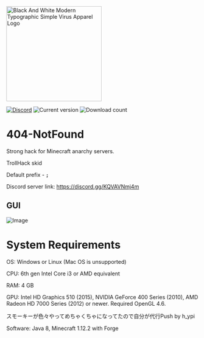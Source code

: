 <img width="250" alt="Black And White Modern Typographic Simple Virus Apparel Logo" src="https://github.com/user-attachments/assets/a64c4cbf-0a1a-47c0-a0d6-908dd91ea3db">

[![Discord](https://img.shields.io/discord/1309495320329060362?label=discord&logo=discord)](https://discord.gg/KQVAVNmj4m)
![Current version](https://img.shields.io/badge/version-0.1.1-white)
![Download count](https://img.shields.io/github/downloads/Sm0kyday0/404-NotFound/latest/total)

# 404-NotFound
Strong hack for Minecraft anarchy servers.

TrollHack skid

Default prefix - **```;```**

Discord server link: https://discord.gg/KQVAVNmj4m

## GUI

![Image](https://github.com/user-attachments/assets/603ad0ca-61a0-4aea-afe5-066220963414)

# System Requirements

OS: Windows or Linux (Mac OS is unsupported)

CPU: 6th gen Intel Core i3 or AMD equivalent

RAM: 4 GB

GPU: Intel HD Graphics 510 (2015), NVIDIA GeForce 400 Series (2010), AMD Radeon HD 7000 Series (2012) or newer. Required OpenGL 4.6.


スモーキーが色々やってめちゃくちゃになってたので自分が代行Push by h_ypi

Software: Java 8, Minecraft 1.12.2 with Forge

